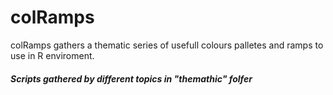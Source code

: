 # colRamps
colRamps gathers a thematic series of usefull colours palletes and ramps to use in R enviroment.

##### Scripts gathered by different topics in "themathic" folfer
